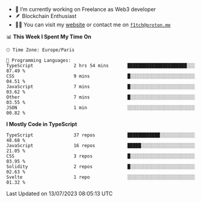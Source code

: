 - 🔭 I’m currently working on Freelance as Web3 developer
- 🪶 Blockchain Enthusiast
- 👨‍💻 You can visit my [website](https://f1tch.xyz) or contact me on [`f1tch@proton.me`](mailto:f1tch@proton.me)

<!--START_SECTION:waka-->
📊 **This Week I Spent My Time On** 

```text
🕑︎ Time Zone: Europe/Paris

💬 Programming Languages: 
TypeScript               2 hrs 54 mins       ██████████████████████░░░   87.49 % 
CSS                      9 mins              █░░░░░░░░░░░░░░░░░░░░░░░░   04.51 % 
JavaScript               7 mins              █░░░░░░░░░░░░░░░░░░░░░░░░   03.62 % 
Other                    7 mins              █░░░░░░░░░░░░░░░░░░░░░░░░   03.55 % 
JSON                     1 min               ░░░░░░░░░░░░░░░░░░░░░░░░░   00.82 % 
```

**I Mostly Code in TypeScript** 

```text
TypeScript               37 repos            ████████████░░░░░░░░░░░░░   48.68 % 
JavaScript               16 repos            █████░░░░░░░░░░░░░░░░░░░░   21.05 % 
CSS                      3 repos             █░░░░░░░░░░░░░░░░░░░░░░░░   03.95 % 
Solidity                 2 repos             █░░░░░░░░░░░░░░░░░░░░░░░░   02.63 % 
Svelte                   1 repo              ░░░░░░░░░░░░░░░░░░░░░░░░░   01.32 % 
```




 Last Updated on 13/07/2023 08:05:13 UTC
<!--END_SECTION:waka-->
